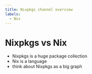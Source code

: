 ```yaml
---
title: Nixpkgs channel overview
labels:
  - Nix
---
```


# Nixpkgs vs Nix

* Nixpkgs is a huge package collection
* Nix is a language
* think about Nixpkgs as a big graph
